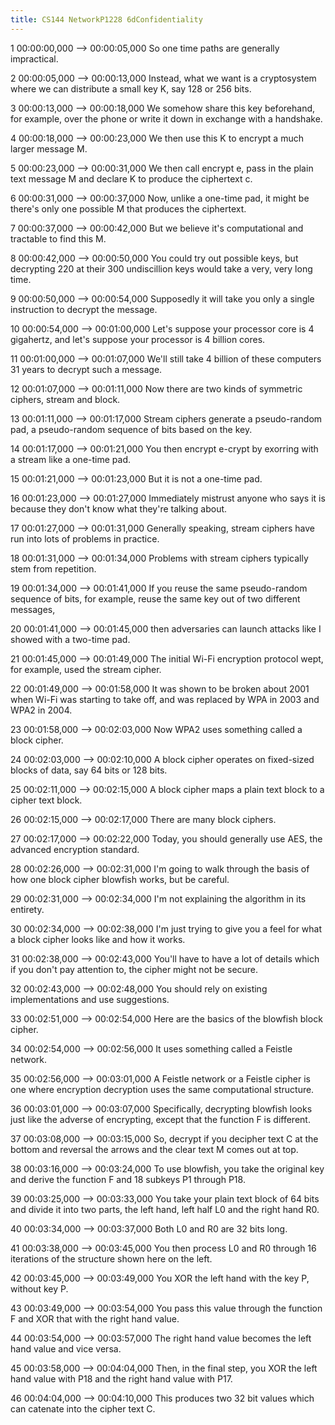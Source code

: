 ```yaml
---
title: CS144 NetworkP1228 6dConfidentiality
---
```


1
00:00:00,000 --> 00:00:05,000
So one time paths are generally impractical.

2
00:00:05,000 --> 00:00:13,000
Instead, what we want is a cryptosystem where we can distribute a small key K, say 128 or 256 bits.

3
00:00:13,000 --> 00:00:18,000
We somehow share this key beforehand, for example, over the phone or write it down in exchange with a handshake.

4
00:00:18,000 --> 00:00:23,000
We then use this K to encrypt a much larger message M.

5
00:00:23,000 --> 00:00:31,000
We then call encrypt e, pass in the plain text message M and declare K to produce the ciphertext c.

6
00:00:31,000 --> 00:00:37,000
Now, unlike a one-time pad, it might be there's only one possible M that produces the ciphertext.

7
00:00:37,000 --> 00:00:42,000
But we believe it's computational and tractable to find this M.

8
00:00:42,000 --> 00:00:50,000
You could try out possible keys, but decrypting 220 at their 300 undiscillion keys would take a very, very long time.

9
00:00:50,000 --> 00:00:54,000
Supposedly it will take you only a single instruction to decrypt the message.

10
00:00:54,000 --> 00:01:00,000
Let's suppose your processor core is 4 gigahertz, and let's suppose your processor is 4 billion cores.

11
00:01:00,000 --> 00:01:07,000
We'll still take 4 billion of these computers 31 years to decrypt such a message.

12
00:01:07,000 --> 00:01:11,000
Now there are two kinds of symmetric ciphers, stream and block.

13
00:01:11,000 --> 00:01:17,000
Stream ciphers generate a pseudo-random pad, a pseudo-random sequence of bits based on the key.

14
00:01:17,000 --> 00:01:21,000
You then encrypt e-crypt by exorring with a stream like a one-time pad.

15
00:01:21,000 --> 00:01:23,000
But it is not a one-time pad.

16
00:01:23,000 --> 00:01:27,000
Immediately mistrust anyone who says it is because they don't know what they're talking about.

17
00:01:27,000 --> 00:01:31,000
Generally speaking, stream ciphers have run into lots of problems in practice.

18
00:01:31,000 --> 00:01:34,000
Problems with stream ciphers typically stem from repetition.

19
00:01:34,000 --> 00:01:41,000
If you reuse the same pseudo-random sequence of bits, for example, reuse the same key out of two different messages,

20
00:01:41,000 --> 00:01:45,000
then adversaries can launch attacks like I showed with a two-time pad.

21
00:01:45,000 --> 00:01:49,000
The initial Wi-Fi encryption protocol wept, for example, used the stream cipher.

22
00:01:49,000 --> 00:01:58,000
It was shown to be broken about 2001 when Wi-Fi was starting to take off, and was replaced by WPA in 2003 and WPA2 in 2004.

23
00:01:58,000 --> 00:02:03,000
Now WPA2 uses something called a block cipher.

24
00:02:03,000 --> 00:02:10,000
A block cipher operates on fixed-sized blocks of data, say 64 bits or 128 bits.

25
00:02:11,000 --> 00:02:15,000
A block cipher maps a plain text block to a cipher text block.

26
00:02:15,000 --> 00:02:17,000
There are many block ciphers.

27
00:02:17,000 --> 00:02:22,000
Today, you should generally use AES, the advanced encryption standard.

28
00:02:26,000 --> 00:02:31,000
I'm going to walk through the basis of how one block cipher blowfish works, but be careful.

29
00:02:31,000 --> 00:02:34,000
I'm not explaining the algorithm in its entirety.

30
00:02:34,000 --> 00:02:38,000
I'm just trying to give you a feel for what a block cipher looks like and how it works.

31
00:02:38,000 --> 00:02:43,000
You'll have to have a lot of details which if you don't pay attention to, the cipher might not be secure.

32
00:02:43,000 --> 00:02:48,000
You should rely on existing implementations and use suggestions.

33
00:02:51,000 --> 00:02:54,000
Here are the basics of the blowfish block cipher.

34
00:02:54,000 --> 00:02:56,000
It uses something called a Feistle network.

35
00:02:56,000 --> 00:03:01,000
A Feistle network or a Feistle cipher is one where encryption decryption uses the same computational structure.

36
00:03:01,000 --> 00:03:07,000
Specifically, decrypting blowfish looks just like the adverse of encrypting, except that the function F is different.

37
00:03:08,000 --> 00:03:15,000
So, decrypt if you decipher text C at the bottom and reversal the arrows and the clear text M comes out at top.

38
00:03:16,000 --> 00:03:24,000
To use blowfish, you take the original key and derive the function F and 18 subkeys P1 through P18.

39
00:03:25,000 --> 00:03:33,000
You take your plain text block of 64 bits and divide it into two parts, the left hand, left half L0 and the right hand R0.

40
00:03:34,000 --> 00:03:37,000
Both L0 and R0 are 32 bits long.

41
00:03:38,000 --> 00:03:45,000
You then process L0 and R0 through 16 iterations of the structure shown here on the left.

42
00:03:45,000 --> 00:03:49,000
You XOR the left hand with the key P, without key P.

43
00:03:49,000 --> 00:03:54,000
You pass this value through the function F and XOR that with the right hand value.

44
00:03:54,000 --> 00:03:57,000
The right hand value becomes the left hand value and vice versa.

45
00:03:58,000 --> 00:04:04,000
Then, in the final step, you XOR the left hand value with P18 and the right hand value with P17.

46
00:04:04,000 --> 00:04:10,000
This produces two 32 bit values which can catenate into the cipher text C.

